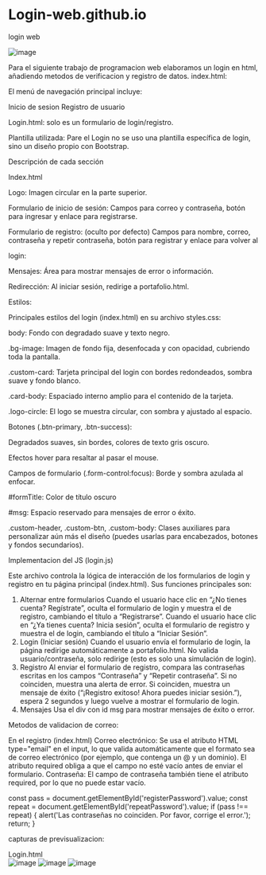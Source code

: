 # Login-web.github.io
login web

![image](https://github.com/user-attachments/assets/4500658b-602a-4153-8e85-c45072e78ba1)


Para el siguiente trabajo de programacion web elaboramos un login en html, añadiendo metodos de verificacion y registro de datos.
index.html: 


El menú de navegación principal incluye:

Inicio de sesion
Registro de usuario



Login.html: solo es un formulario de login/registro.

Plantilla utilizada: 
Pare el Login no se uso una plantilla específica de login, sino un diseño propio con Bootstrap.



Descripción de cada sección



Index.html

Logo: Imagen circular en la parte superior.

Formulario de inicio de sesión: Campos para correo y contraseña, botón para ingresar y enlace para registrarse.

Formulario de registro: (oculto por defecto) Campos para nombre, correo, contraseña y repetir contraseña, botón para registrar y enlace para volver al 


login:

Mensajes: Área para mostrar mensajes de error o información.

Redirección: Al iniciar sesión, redirige a portafolio.html.




Estilos:

Principales estilos del login (index.html) en su archivo styles.css:

body: Fondo con degradado suave y texto negro.

.bg-image: Imagen de fondo fija, desenfocada y con opacidad, cubriendo toda la pantalla.

.custom-card: Tarjeta principal del login con bordes redondeados, sombra suave y fondo blanco.

.card-body: Espaciado interno amplio para el contenido de la tarjeta.

.logo-circle: El logo se muestra circular, con sombra y ajustado al espacio.




Botones (.btn-primary, .btn-success):

Degradados suaves, sin bordes, colores de texto gris oscuro.

Efectos hover para resaltar al pasar el mouse.

Campos de formulario (.form-control:focus): Borde y sombra azulada al enfocar.

#formTitle: Color de título oscuro

#msg: Espacio reservado para mensajes de error o éxito.

.custom-header, .custom-btn, .custom-body: Clases auxiliares para personalizar aún más el diseño (puedes usarlas para encabezados, botones y fondos secundarios).




Implementacion del JS (login.js)

Este archivo controla la lógica de interacción de los formularios de login y registro en tu página principal (index.html). Sus funciones principales son:

1. Alternar entre formularios
Cuando el usuario hace clic en “¿No tienes cuenta? Regístrate”, oculta el formulario de login y muestra el de registro, cambiando el título a “Registrarse”.
Cuando el usuario hace clic en “¿Ya tienes cuenta? Inicia sesión”, oculta el formulario de registro y muestra el de login, cambiando el título a “Iniciar Sesión”.
2. Login (Iniciar sesión)
Cuando el usuario envía el formulario de login, la página redirige automáticamente a portafolio.html.
No valida usuario/contraseña, solo redirige (esto es solo una simulación de login).
3. Registro
Al enviar el formulario de registro, compara las contraseñas escritas en los campos “Contraseña” y “Repetir contraseña”.
Si no coinciden, muestra una alerta de error.
Si coinciden, muestra un mensaje de éxito (“¡Registro exitoso! Ahora puedes iniciar sesión.”), espera 2 segundos y luego vuelve a mostrar el formulario de login.
4. Mensajes
Usa el div con id msg para mostrar mensajes de éxito o error.

   

Metodos de validacion de correo:

En el registro (index.html)
Correo electrónico:
Se usa el atributo HTML type="email" en el input, lo que valida automáticamente que el formato sea de correo electrónico (por ejemplo, que contenga un @ y un dominio).
El atributo required obliga a que el campo no esté vacío antes de enviar el formulario.
Contraseña:
El campo de contraseña también tiene el atributo required, por lo que no puede estar vacío.

const pass = document.getElementById('registerPassword').value;
const repeat = document.getElementById('repeatPassword').value;
if (pass !== repeat) {
  alert('Las contraseñas no coinciden. Por favor, corrige el error.');
  return;
  }


capturas de previsualizacion:

Login.html  
![image](https://github.com/user-attachments/assets/7fa17122-3ecf-4a55-8601-db6ad7651814)
![image](https://github.com/user-attachments/assets/caef22b7-266a-491c-8309-cdd64d883f59)
![image](https://github.com/user-attachments/assets/196ed4b9-e3b4-4771-8df2-b958aa637198)
